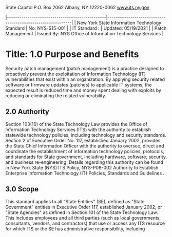 State Capitol P.O. Box 2062 Albany, NY 12220-0062 www.its.ny.gov

|------------------------------------------------|------------------------------------------------------------|
| New York State Information Technology Standard | No:  NYS-S15-001                                           |
| IT Standard :                                  | Updated:  05/19/2021                                       |
| Patch Management                               | Issued By:  NYS Office of Information  Technology Services |

# Title: **1.0 Purpose and Benefits**

Security patch management (patch management) is a practice designed to proactively prevent the exploitation of Information Technology (IT) vulnerabilities that exist within an organization. By applying security related software or firmware updates (patches) to applicable IT systems, the expected result is reduced time and money spent dealing with exploits by reducing or eliminating the related vulnerability.

## **2.0 Authority**

Section 103(10) of the State Technology Law provides the Office of Information Technology Services (ITS) with the authority to establish statewide technology policies, including technology and security standards. Section 2 of Executive Order No. 117, established January 2002, provides the State Chief Information Officer with the authority to oversee, direct and coordinate the establishment of information technology policies, protocols, and standards for State government, including hardware, software, security, and business re-engineering. Details regarding this authority can be found in New York State (NYS) ITS Policy, NYS-P08-002 Authority to Establish Enterprise Information Technology (IT) Policies, Standards and Guidelines .

## **3.0 Scope**

This standard applies to all "State Entities" (SE), defined as "State Government" entities in Executive Order 117, established January 2002, or "State Agencies" as defined in Section 101 of the State Technology Law. This includes employees and all third parties (such as local governments, consultants, vendors, and contractors) that use or access any ITS resource for which ITS or the SE has administrative responsibility, including